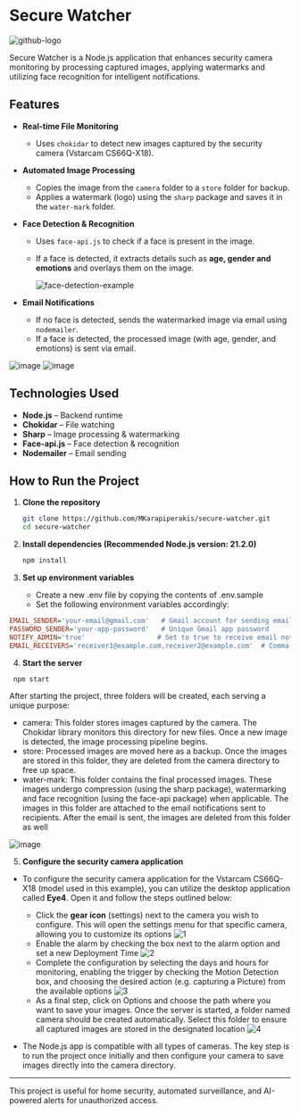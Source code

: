 # Secure Watcher
![github-logo](https://github.com/user-attachments/assets/464617bd-b9b3-4e9a-879e-c0f1bc8b1512)

Secure Watcher is a Node.js application that enhances security camera monitoring by processing captured images, applying watermarks and utilizing face recognition for intelligent notifications.

## Features

- **Real-time File Monitoring**  
  - Uses `chokidar` to detect new images captured by the security camera (Vstarcam CS66Q-X18).  

- **Automated Image Processing**  
  - Copies the image from the `camera` folder to a `store` folder for backup.  
  - Applies a watermark (logo) using the `sharp` package and saves it in the `water-mark` folder.  

- **Face Detection & Recognition**  
  - Uses `face-api.js` to check if a face is present in the image.  
  - If a face is detected, it extracts details such as **age, gender and emotions** and overlays them on the image.
 
     <img src="https://github.com/user-attachments/assets/eeefeaed-f5b5-4965-b8aa-ac63dcb00943" alt="face-detection-example">
    

- **Email Notifications**  
  - If no face is detected, sends the watermarked image via email using `nodemailer`.  
  - If a face is detected, the processed image (with age, gender, and emotions) is sent via email.

![image](https://github.com/user-attachments/assets/78fd4de9-aa74-4af3-8078-fdda7c1efccd)
![image](https://github.com/user-attachments/assets/b85d5b76-b6f6-4f85-8a5c-203dcd79441d)

## Technologies Used

- **Node.js** – Backend runtime  
- **Chokidar** – File watching  
- **Sharp** – Image processing & watermarking  
- **Face-api.js** – Face detection & recognition  
- **Nodemailer** – Email sending  

## How to Run the Project

1. **Clone the repository**  
   ```sh
   git clone https://github.com/MKarapiperakis/secure-watcher.git
   cd secure-watcher
   ```
2. **Install dependencies (Recommended Node.js version: 21.2.0)**
   ```sh
   npm install
   ```
3. **Set up environment variables**
   
    - Create a new .env file by copying the contents of .env.sample
    - Set the following environment variables accordingly:

```ini
EMAIL_SENDER='your-email@gmail.com'   # Gmail account for sending email notifications
PASSWORD_SENDER='your-app-password'   # Unique Gmail app password
NOTIFY_ADMIN='true'                  # Set to true to receive email notifications, false to only store images
EMAIL_RECEIVERS='receiver1@example.com,receiver2@example.com'  # Comma-separated list of BCC recipients
```
4. **Start the server**
  ```sh
   npm start
   ```
After starting the project, three folders will be created, each serving a unique purpose:

- camera:
This folder stores images captured by the camera. The Chokidar library monitors this directory for new files. Once a new image is detected, the image processing pipeline begins.
- store:
Processed images are moved here as a backup. Once the images are stored in this folder, they are deleted from the camera directory to free up space.
- water-mark:
This folder contains the final processed images. These images undergo compression (using the sharp package), watermarking and face recognition (using the face-api package) when applicable. The images in this folder are attached to the email notifications sent to recipients. After the email is sent, the images are deleted from this folder as well

![image](https://github.com/user-attachments/assets/bb1a63ed-3d17-44e0-9f1a-acc3033c9a76)


5. **Configure the security camera application**
   
- To configure the security camera application for the Vstarcam CS66Q-X18 (model used in this example), you can utilize the desktop application called **Eye4**. Open it and follow the steps outlined below:
    - Click the **gear icon** (settings) next to the camera you wish to configure. This will open the settings menu for that specific camera, allowing you to customize its options
![1](https://github.com/user-attachments/assets/230bc41a-45e5-4f21-a815-5c9c36df295f)
    - Enable the alarm by checking the box next to the alarm option and set a new Deployment Time
![2](https://github.com/user-attachments/assets/38f9ac51-63fe-40bd-91a6-e1cf2d94c6db)
    - Complete the configuration by selecting the days and hours for monitoring, enabling the trigger by checking the Motion Detection box, and choosing the desired action (e.g. capturing a Picture) from the available options
![3](https://github.com/user-attachments/assets/2122d639-30e2-4fc3-8d32-5c4615c10137)
    - As a final step, click on Options and choose the path where you want to save your images. Once the server is started, a folder named camera should be created automatically. Select this folder to ensure all captured images are stored in the designated location
![4](https://github.com/user-attachments/assets/9f209b1e-270f-4c5f-852c-c48f88e853c3)

- The Node.js app is compatible with all types of cameras. The key step is to run the project once initially and then configure your camera to save images directly into the camera directory.


---
This project is useful for home security, automated surveillance, and AI-powered alerts for unauthorized access.
